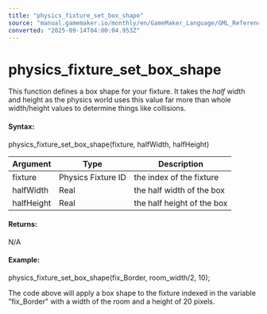 ```yaml
---
title: "physics_fixture_set_box_shape"
source: "manual.gamemaker.io/monthly/en/GameMaker_Language/GML_Reference/Physics/Fixtures/physics_fixture_set_box_shape.htm"
converted: "2025-09-14T04:00:04.953Z"
---
```


# physics\_fixture\_set\_box\_shape

This function defines a box shape for your fixture. It takes the _half_ width and height as the physics world uses this value far more than whole width/height values to determine things like collisions.

#### Syntax:

physics\_fixture\_set\_box\_shape(fixture, halfWidth, halfHeight)

| Argument | Type | Description |
| --- | --- | --- |
| fixture | Physics Fixture ID | the index of the fixture |
| halfWidth | Real | the half width of the box |
| halfHeight | Real | the half height of the box |

#### Returns:

N/A

#### Example:

physics\_fixture\_set\_box\_shape(fix\_Border, room\_width/2, 10);

The code above will apply a box shape to the fixture indexed in the variable "fix\_Border" with a width of the room and a height of 20 pixels.